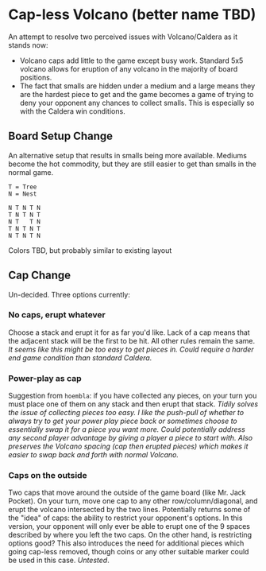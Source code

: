# Cap-less Volcano (better name TBD)

An attempt to resolve two perceived issues with Volcano/Caldera as it stands now:
- Volcano caps add little to the game except busy work. Standard 5x5 volcano allows for eruption of any volcano in the majority of board positions.
- The fact that smalls are hidden under a medium and a large means they are the hardest piece to get and the game becomes a game of trying to deny your opponent any chances to collect smalls. This is especially so with the Caldera win conditions.

## Board Setup Change

An alternative setup that results in smalls being more available. Mediums become the hot commodity, but they are still easier to get than smalls in the normal game.

    T = Tree
    N = Nest
    
    N T N T N
    T N T N T
    N T   T N
    T N T N T
    N T N T N

Colors TBD, but probably similar to existing layout

## Cap Change

Un-decided. Three options currently:

### No caps, erupt whatever

Choose a stack and erupt it for as far you'd like. Lack of a cap means that the adjacent stack will be the first to be hit. All other rules remain the same. *It seems like this might be too easy to get pieces in. Could require a harder end game condition than standard Caldera.*

### Power-play as cap

Suggestion from `hoembla`: if you have collected any pieces, on your turn you must place one of them on any stack and then erupt that stack. *Tidily solves the issue of collecting pieces too easy. I like the push-pull of whether to always try to get your power play piece back or sometimes choose to essentially swap it for a piece you want more. Could potentially address any second player advantage by giving a player a piece to start with. Also preserves the Volcano spacing (cap then erupted pieces) which makes it easier to swap back and forth with normal Volcano.*

### Caps on the outside

Two caps that move around the outside of the game board (like Mr. Jack Pocket). On your turn, move one cap to any other row/column/diagonal, and erupt the volcano intersected by the two lines. Potentially returns some of the "idea" of caps: the ability to restrict your opponent's options. In this version, your opponent will only ever be able to erupt one of the 9 spaces described by where you left the two caps. On the other hand, is restricting options good? This also introduces the need for additional pieces which going cap-less removed, though coins or any other suitable marker could be used in this case. *Untested*.
